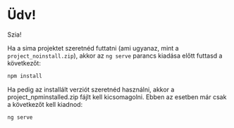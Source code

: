 # Üdv!

Szia!

Ha a sima projektet szeretnéd futtatni (ami ugyanaz, mint a `project_noinstall.zip`), akkor az `ng serve` parancs kiadása előtt futtasd a következőt:

```bash
npm install
```


Ha pedig az installált verziót szeretnéd használni, akkor a project_npminstalled.zip fájlt kell kicsomagolni. Ebben az esetben már csak a következőt kell kiadnod:
```bash
ng serve
```